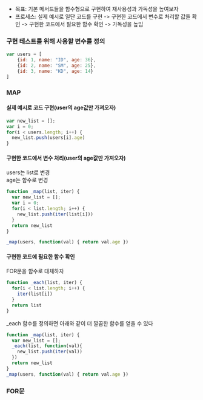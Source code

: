 - 목표: 기본 메서드들을 함수형으로 구현하여 재사용성과 가독성을 높여보자
- 프로세스: 실제 예시로 일단 코드를 구현 -> 구현한 코드에서 변수로 처리할 값들 확인 -> 구현한 코드에서 필요한 함수 확인 -> 가독성을 높임
### 구현 테스트를 위해 사용할 변수를 정의
```javascript
var users = [
    {id: 1, name: "ID", age: 36},
    {id: 2, name: "SM", age: 25},
    {id: 3, name: "KD", age: 14}
]
```
### MAP
#### 실제 예시로 코드 구현(user의 age값만 가져오자)
```javascript
var new_list = [];
var i = 0;
for(i < users.length; i++) {
  new_list.push(users[i].age)
}
```
#### 구현한 코드에서 변수 처리(<b>user</b>의 <b>age</b>값만 가져오자)
users는 list로 변경<br>
age는 함수로 변경
```javascript
function _map(list, iter) {
  var new_list = [];
  var i = 0;
  for(i < list.length; i++) {
    new_list.push(iter(list[i]))
  }
  return new_list
}

_map(users, function(val) { return val.age })
```
#### 구현한 코드에 필요한 함수 확인
FOR문을 함수로 대체하자
```javascript
function _each(list, iter) {
  for(i < list.length; i++) {
    iter(list[i])
  }
  return list
}
```
_each 함수를 정의하면 아래와 같이 더 깔끔한 함수를 얻을 수 있다
```javascript
function _map(list, iter) {
  var new_list = [];
  _each(list, function(val){
    new_list.push(iter(val))
  })
  return new_list
}
_map(users, function(val) { return val.age })
```
### FOR문
```javascript


```
